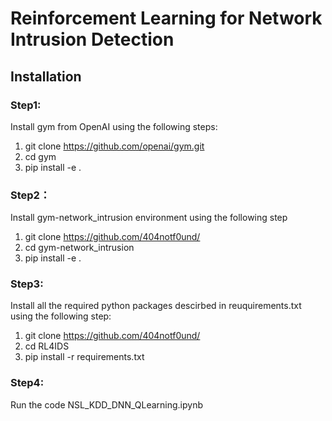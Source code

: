 # Reinforcement Learning for Network Intrusion Detection
## Installation
### Step1:
Install gym from OpenAI using the following steps:
1. git clone https://github.com/openai/gym.git
2. cd gym
3. pip install -e .

### Step2：
Install gym-network_intrusion environment using the following step

1. git clone https://github.com/404notf0und/
2. cd gym-network_intrusion
3. pip install -e .

### Step3:
Install all the required python packages descirbed in reuquirements.txt using the following step:

1. git clone https://github.com/404notf0und/
2. cd RL4IDS
3. pip install -r requirements.txt

### Step4:
Run the code NSL_KDD_DNN_QLearning.ipynb
